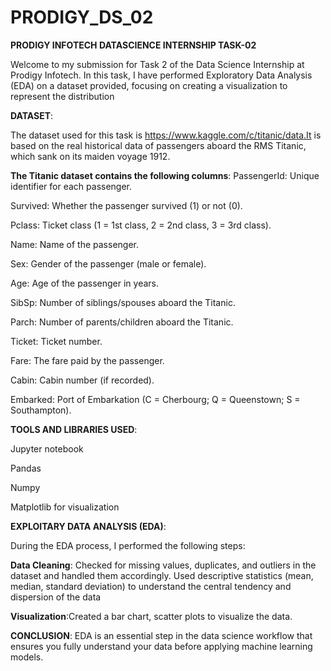 # PRODIGY_DS_02

**PRODIGY INFOTECH DATASCIENCE INTERNSHIP TASK-02**

Welcome to my submission for Task 2 of the Data Science Internship at Prodigy Infotech. In this task, I have performed Exploratory Data Analysis (EDA) on a dataset provided, focusing on creating a visualization to represent the distribution

**DATASET**:

The dataset used for this task is  https://www.kaggle.com/c/titanic/data.It is based on the real historical data of passengers aboard the RMS Titanic, which sank on its maiden voyage 1912.

**The Titanic dataset contains the following columns**:
PassengerId: Unique identifier for each passenger.

Survived: Whether the passenger survived (1) or not (0).

Pclass: Ticket class (1 = 1st class, 2 = 2nd class, 3 = 3rd class).

Name: Name of the passenger.

Sex: Gender of the passenger (male or female).

Age: Age of the passenger in years.

SibSp: Number of siblings/spouses aboard the Titanic.

Parch: Number of parents/children aboard the Titanic.

Ticket: Ticket number.

Fare: The fare paid by the passenger.

Cabin: Cabin number (if recorded).

Embarked: Port of Embarkation (C = Cherbourg; Q = Queenstown; S = Southampton).

**TOOLS AND LIBRARIES USED**:

Jupyter notebook

Pandas

Numpy

Matplotlib for visualization

**EXPLOITARY DATA ANALYSIS (EDA)**:

During the EDA process, I performed the following steps:

**Data Cleaning**: Checked for missing values, duplicates, and outliers in the dataset and handled them accordingly. Used descriptive statistics (mean, median, standard deviation) to understand the central tendency and dispersion of the data

**Visualization**:Created a bar chart, scatter plots to visualize the data.

**CONCLUSION**:
EDA is an essential step in the data science workflow that ensures you fully understand your data before applying machine learning models.
